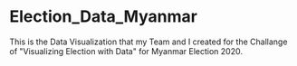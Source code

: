 # Election_Data_Myanmar

<p> This is the Data Visualization that my Team and I created for the Challange of "Visualizing Election with Data" for Myanmar Election 2020. </p>
